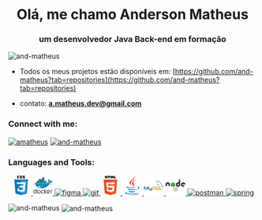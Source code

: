 <h1 align="center">Olá, me chamo Anderson Matheus</h1>
<h3 align="center">um desenvolvedor Java Back-end em formação</h3>

<p align="left"> <img src="https://komarev.com/ghpvc/?username=and-matheus&label=Profile%20views&color=0e75b6&style=flat" alt="and-matheus" /> </p>

- Todos os meus projetos estão disponíveis em: [https://github.com/and-matheus?tab=repositories](https://github.com/and-matheus?tab=repositories)

- contato: **a.matheus.dev@gmail.com**

<h3 align="left">Connect with me:</h3>
<p align="left">
<a href="https://instagram.com/amatheus" target="blank"><img align="center" src="https://raw.githubusercontent.com/rahuldkjain/github-profile-readme-generator/master/src/images/icons/Social/instagram.svg" alt="amatheus" height="30" width="40" /></a>
<a href="https://linkedin.com/in/and-matheus" target="blank"><img align="center" src="https://raw.githubusercontent.com/rahuldkjain/github-profile-readme-generator/master/src/images/icons/Social/linked-in-alt.svg" alt="and-matheus" height="30" width="40" /></a>
</p>


<h3 align="left">Languages and Tools:</h3>
<p align="center"> 
<a href="https://www.w3schools.com/css/" target="_blank" rel="noreferrer"> <img src="https://raw.githubusercontent.com/devicons/devicon/master/icons/css3/css3-original-wordmark.svg" alt="css3" width="40" height="40" margin="10px"/> </a> 
<a href="https://www.docker.com/" target="_blank" rel="noreferrer"> <img src="https://raw.githubusercontent.com/devicons/devicon/master/icons/docker/docker-original-wordmark.svg" alt="docker" width="40" height="40" margin="10px"/> </a> 
<a href="https://www.figma.com/" target="_blank" rel="noreferrer"> <img src="https://www.vectorlogo.zone/logos/figma/figma-icon.svg" alt="figma" width="40" height="40" margin="10px"/> </a> 
<a href="https://git-scm.com/" target="_blank" rel="noreferrer"><img src="https://www.vectorlogo.zone/logos/git-scm/git-scm-icon.svg" alt="git" width="40" height="40" margin="10px"/> </a> 
<a href="https://www.w3.org/html/" target="_blank" rel="noreferrer"> <img src="https://raw.githubusercontent.com/devicons/devicon/master/icons/html5/html5-original-wordmark.svg" alt="html5" width="40" height="40" margin="10px"/> </a> 
<a href="https://www.java.com" target="_blank" rel="noreferrer"> <img src="https://raw.githubusercontent.com/devicons/devicon/master/icons/java/java-original.svg" alt="java" width="40" height="40" margin="10px"/> </a> 
<a href="https://www.mysql.com/" target="_blank" rel="noreferrer"> <img src="https://raw.githubusercontent.com/devicons/devicon/master/icons/mysql/mysql-original-wordmark.svg" alt="mysql" width="40" height="40" margin="10px"/> </a> 
<a href="https://nodejs.org" target="_blank" rel="noreferrer"> <img src="https://raw.githubusercontent.com/devicons/devicon/master/icons/nodejs/nodejs-original-wordmark.svg" alt="nodejs" width="40" height="40" margin="10px"/> </a> 
<a href="https://postman.com" target="_blank" rel="noreferrer"> <img src="https://www.vectorlogo.zone/logos/getpostman/getpostman-icon.svg" alt="postman" width="40" height="40" margin="10px"/> </a> 
<a href="https://spring.io/" target="_blank" rel="noreferrer"> <img src="https://www.vectorlogo.zone/logos/springio/springio-icon.svg" alt="spring" width="40" height="40" margin="10px"/> </a> 
</p>
<p align="center">
<p><img align="left" src="https://github-readme-stats.vercel.app/api/top-langs?username=and-matheus&show_icons=true&locale=en&layout=compact" alt="and-matheus" /></p>

<p>&nbsp;<img align="center" src="https://github-readme-stats.vercel.app/api?username=and-matheus&show_icons=true&locale=en" alt="and-matheus" /></p>
</p>
